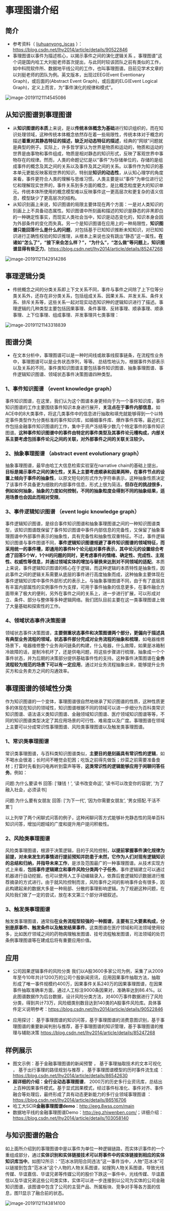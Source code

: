 # 事理图谱介绍

## 简介

- 参考资料（ [liuhuanyong_iscas](https://me.csdn.net/lhy2014) ）：<https://blog.csdn.net/lhy2014/article/details/90522846>
-  事理图谱以事件为描述核心，以揭示事件之间的演化逻辑关系 。事理图谱”这个词是国内哈工大刘挺老师首次提出，与此同时较该团队之前有类似的工作，如中科院软件所、数据地平线公司的工作，也叫事理图谱。目前见学术文章的以刘挺老师的团队为例。英文版本，出现过EEG(Event Eventionary Graph)，或后面的(Abstract Event Graph)，或后面的ELG(Event Logical Graph)，定义上而言，为“事件演化的规律和模式”。

![image-20191121114545086](img/image-20191121114545086.png)

## 从知识图谱到事理图谱

- 从**知识图谱的本质**上来说，是以**传统本体概念为基础**进行知识组织的，而在知识处理领域，这种传统本体概念依然存在着一些局限性，传统本体对于概念的描述**着重对其静态特征的描述，缺乏对动态特征的描述**，经典的“网球”问题就是典型的例子。实际上，许多哲学家认为世界是物质和运动的，物质和运动的世界是由事物和事件组成，物质是相对静态的知识形式，反映了客观世界中事物存在的规律。然而，人类的命题记忆是以“事件”为存储单位的，存储的是组成事件的概念及其之间的关系以及事件及其之间的关系。以事件作为知识的基本单元更能反映客观世界的知识，特别是**知识的动态性**，从认知心理学的角度来看，事件更符合人类的理解与思维习惯。人类主要是以“事件”为单位进行记忆和理解现实世界的，事件关系到多方面的概念，是比概念粒度更大的知识单元。传统本体所使用的概念模型难以反映事件这一更高层次和更复杂的语义信息，模型缺少了更高层次的结构。
- 从知识刻画上来说，知识图谱的局限主要体现在两个方面：一是对人类知识的刻画上上不具备动态属性。知识图谱中所刻画和描述的知识是静态的非黑即白的一种确定性事实，而现实人类社会当中，知识是动态变化的，知识本身会因为外部条件的变化而失真。另一个是知识图谱在应用上的一种局限性，**知识图谱只能回答什么是什么的问题**，对包括基于已知知识推断未知知识，对已知知识进行正确性校验的知识推理，从根本上来说也没有跳出“静态”这一属性。**在诸如“怎么了”，“接下来会怎么样？”，“为什么”，“怎么做”等问题上，知识图谱显得有些乏力**。<https://blog.csdn.net/lhy2014/article/details/85247268>

![image-20191121142914286](img/image-20191121142914286.png)

## 事理逻辑分类

- 传统概念之间的分类关系即上下文关系不同，事件与事件之间除了上下位等分类关系外，还存在非分类关系，包括组成关系、因果关系、并发关系、条件关系、排斥关系等，这些关系一起对现实动态知识种的逻辑知识进行了描述。事理逻辑的几种类型主要包括因果事理、条件事理、反转事理、顺承事理、顺承事理、上下位事理、组成事理、并发事理共七类事理：

![image-20191121143318839](img\image-20191121143318839.png)

## 图谱分类

-  在文本分析中，事理图谱可以是一种时间线或故事线叙事链条，在流程性业务中，事理图谱可以是业务状态序列，等等。 总结性地认为，根据事件外部表示以及关系的不同，事件类知识图谱主要包括事件知识图谱、抽象事理图谱、事件逻辑知识图谱、领域状态事件决策图谱四种类型。 

### 1、事件知识图谱 （event knowledge graph） 

事件知识图谱，在这里，我们认为这个图谱本身更倾向于为一个事件知识库，事件知识图谱的工作主要围绕事件知识本身进行展开，**关注点在于事件内部信息**，如ACE中的8大类事件，将这几类事件中的信息进行抽取和填充就能够得到一个以特定事件类型作为分类标准的事件知识库，如婚姻事件库、爆炸事件库等。最近的工作包括金融事件知识图谱的工作，集中于资产冻结等少数几个特定事件的事件知识图谱。**这种事件知识图谱中的事件由特定的事件类型及其事件论元槽构成，内部关系主要考虑包括事件论元之间的关联，对外部事件之间的关联关注较少。**

### 2、抽象事理图谱 （abstract event evolutionary graph） 

抽象事理图谱，最早由哈工大信息检索实验室在narrative chain的基础上提出，**目标是揭示事件之间的演化性，关系上主要考虑顺承和因果两种，在事件节点的设置上倾向于事件的抽象性**，以原文短句的形式作为字符串表示，这种抽象性质决定了该事件不具备更为细致的内部事件信息，形式上很为简洁。**但存在的挑战很多，例如如何抽象，抽象的力度如何控制，不同的抽象粒度会得到不同的抽象结果，适用场景也会因此而相对受限**。

### 3、事件逻辑知识图谱 （event logic knowledge graph） 

事件逻辑知识图谱，是综合事件知识图谱和抽象事理图谱之间的一种知识图谱类型，该知识图谱既保留了事件知识图谱中事件内部信息的完备性，又保留了抽象事理图谱中外部事件表示的抽象性，具有完备性和抽象性双重特征。不过，事件逻辑知识图谱与事件图谱不同，**事件逻辑知识图谱规避了事件知识图谱的领域特征，而采用统一的事件槽，即通用的事件N个论元组对事件表示，其中论元的设置综合考虑了回答5个W，1个H的问题的同时，更考虑事件的情绪、确定性、完成性、主观性、权威性等信息，并通过领域实体的增加与替换来达到对不同领域的适配**。本质上来说，事件逻辑知识图谱的核心在于逻辑，而这种逻辑的本质特性是抽象性，因此事件之间的逻辑关系需要从底层的事件进行高度抽象而成，这种抽象主要体现在事件逻辑知识库中事件外部形式的表示上。与抽象事理图谱不同，由于有了底层具有丰富内部属性的实例事件作为支撑，可用于事件抽象的信息更多，在事件融合方面带来了极大的便利，另外在事件之间的关系上，进一步进行扩展，可以形成对立、条件、部分与整体等多种逻辑网络。我们团队目前主要在这一类事理图谱上做了大量基础和探索性的工作。

### 4、领域状态事件决策图谱

领域状态事件决策图谱，**主要侧重状态事件和决策图谱两个部分，更偏向于描述具有典型业务流程的领域，状态事件部分完成对业务流程的抽象和梳理**，如电器维修场景下，电器维修整个业务询问链条的构建，什么电器，什么故障，如果是冰箱制冷故障的话，是制冷机坏了，还是供电问题，将这些步骤进行梳理，抽象成一个个事件状态，并为后期的决策部分提供基础事件性的支持。这种事件决策图谱在**业务流程较为规范的场景下可以有一定应用**，通过对业务流程抽象出来，能够提升业务买方和业务卖方之间的沟通效率。

##  事理图谱的领域性分类 

作为知识图谱的一个变体，事理图谱很自然地继承了知识图谱的性质，这种性质更多的体现在知识的领域性，知识图谱根据不同的领域可以进一步细分为百科类常识知识图谱、语法语义类知识图谱、金融领域知识图谱、医疗领域知识图谱等等，不同的知识图谱类型决定了其应用场景的可行性、难易度以及广度。事理图谱在领域上主要可以分成常识性事理图谱、风险类事理图谱以及触发类事理图谱。

### 1、常识类事理图谱
常识类事理图谱，与百科类知识图谱类似，**主要目的是刻画具有常识性的逻辑**，如不喝水会很渴；长时间不睡觉会犯困；吃饭之前得先做饭；炒菜之前需要准备食材；打雷时先看到闪电再听到雷声等等，**这类常识性的逻辑能够应用于闲聊问答任务**。例如：

问题:为什么要读书
回答: [‘赚钱！’, ‘读书改变命运’, ‘读书可以改变你的容貌’, '为了融入社会，必须读书]

问题:为什么要有女朋友
回答: [‘为下一代’, ‘因为你需要女朋友’, ‘男女搭配.干活不累’]

以上列举了两个闲聊式问答的例子，这种闲聊问答方式能够补充静态性的简单百科知识问答，增加问题域的广度和提升用户提问积极性。

### 2、风险类事理图谱
风险类事理图谱，根源于决策逻辑，目的于风险控制，**以提前掌握事件演化规律为前提，对未来发生的事情进行提前预知并防患于未然，它作为人们对现有逻辑知识的总结和归纳，并指导未来工作**，是涉及范围最广的一种事理图谱。从技术实现方式上来看，**包括事件逻辑建立和事件风险分类两个子任务**。事件逻辑建立可以通过机器进行自动挖掘，也可以使用人工手动编辑录入，依靠后套逻辑知识数据进行推荐摘录的方式进行。由于就风险控制而言，风险事件之间的影响事件会有很多，因此构建起来的数据大多是一种局部、分散的事理影响逻辑。为了规避这种问题，在风险我们做了一定的尝试，放在本文第三个部分详细叙述。

### 3、触发类事理图谱
触发类事理图谱，通常指**在业务流程型较强的一种图谱，主要有三大要素构成，分别是原事件、触发条件以及触发结果事件**。这类图谱在医疗领域和司法领域使用较多，比如医疗领域之间的药物病理触发图谱、挂号流程触发图谱，司法领域的处罚条例事理图谱等在建成后将有重要应用价值。

## 应用

- 公司因果逻辑事件的风险分类
  我们以A股3600多家公司为例，采集了从2009年至今10年共计1200万的公司个股新闻资讯，应用因果事件抽取方法，抽取形成了唯一事件规模约400万，因果事件关系240万的因果事理图谱，在因果事件抽取准确率方面，通过人工标注9000条因果对，准确率达到86.4%。以此图谱数据作为后台数据，设计风险分类方法，对400万事件数据进行了风险分类，得到共计73万，风险细类别数目达到140类的A股事件风险库。具体事件定义说明参考：<https://blog.csdn.net/lhy2014/article/details/90522846>

- 应用探讨： 基于事理图谱的知识问答，基于事理图谱的消费意图识别，基于事理图谱的重要新闻判别与推荐，基于事理图谱的知识管理，基于事理图谱的推理与辅助决策   <https://blog.csdn.net/lhy2014/article/details/85247268>
  


## 样例展示

-  图文示例：基于金融事理图谱的新闻预警 ， 基于事理抽取技术的文本可视化 ， 基于出行事理的路径规划与推荐 ， 基于事理图谱模型的历时事件流生成 ：<https://blog.csdn.net/lhy2014/article/details/86542630>
-  **超详细的介绍：全行业动态事理图谱**， 2000万的历史多行业资讯库，总结出上百种因果事件模式。基于显式因果模式，经过事件标准化、事件对齐、事件融合等处理后，最终形成了具有动态更新能力的多行业领域事理图谱 ：<https://blog.csdn.net/lhy2014/article/details/86516706>
-  哈工大SCIR**金融事理图谱demo**：<http://eeg.8wss.com/main>
-   数据地平线的金融事理图谱Demo：<http://eg.zhiwenben.com/>；详细介绍：<https://blog.csdn.net/lhy2014/article/details/103058140>

## 与知识图谱的融合

如上面所介绍到的事理图谱中是以事件为单位一种逻辑链路，而实体识事件的一个重组成部分，通过**实体识别和实体链接技术可以将事件中的实体链接到相应的实体知识库当中**。如图12所示：“范冰冰阴阳合同违法”这一事件当中，人物“范冰冰”可以链接到包含“范冰冰”这个人物的人物关系图谱，如搜狗人物关系图谱，导致光线传媒、华谊嘉信、华谊兄弟等传媒公司的股价下跌这一事件中，光线传媒、华谊嘉信以及华谊兄弟这些公司类实体，实体可以进一步连接到以公司为实体的公司金融知识图谱，该图谱中包含了公司的主营产品、所属板块、竞争对手等各方面的信息，图11显示了融合前的状态。

![image-20191121143814100](img\image-20191121143814100.png)